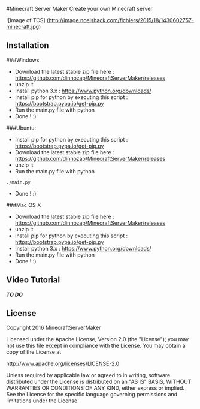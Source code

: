 #Minecraft Server Maker
Create your own Minecraft server

![Image of TCS]
(http://image.noelshack.com/fichiers/2015/18/1430602757-minecraft.jpg)

## Installation

###Windows
- Download the latest stable zip file here : https://github.com/dinnozap/MinecraftServerMaker/releases
- unzip it
- Install python 3.x : https://www.python.org/downloads/
- Install pip for python by executing this script : https://bootstrap.pypa.io/get-pip.py
- Run the main.py file with python
- Done ! :)


###Ubuntu:
-  Install pip for python by executing this script : https://bootstrap.pypa.io/get-pip.py
-  Download the latest stable zip file here : https://github.com/dinnozap/MinecraftServerMaker/releases
-  unzip it 
-  Run the main.py file with python
```
./main.py
```
- Done ! :)

###Mac OS X

- Download the latest stable zip file here : https://github.com/dinnozap/MinecraftServerMaker/releases
- unzip it
- install pip for python by executing this script : https://bootstrap.pypa.io/get-pip.py
- Install python 3.x : https://www.python.org/downloads/
- Run the main.py file with python
- Done ! :)


## Video Tutorial
***TO DO***


## License

Copyright 2016 MinecraftServerMaker

Licensed under the Apache License, Version 2.0 (the "License");
you may not use this file except in compliance with the License.
You may obtain a copy of the License at

 http://www.apache.org/licenses/LICENSE-2.0

Unless required by applicable law or agreed to in writing, software
distributed under the License is distributed on an "AS IS" BASIS,
WITHOUT WARRANTIES OR CONDITIONS OF ANY KIND, either express or implied.
See the License for the specific language governing permissions and
limitations under the License.
